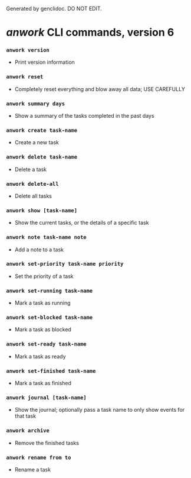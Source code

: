 Generated by genclidoc. DO NOT EDIT.

# _anwork_ CLI commands, version 6

### `anwork version`
* Print version information
### `anwork reset`
* Completely reset everything and blow away all data; USE CAREFULLY
### `anwork summary days`
* Show a summary of the tasks completed in the past days
### `anwork create task-name`
* Create a new task
### `anwork delete task-name`
* Delete a task
### `anwork delete-all`
* Delete all tasks
### `anwork show [task-name]`
* Show the current tasks, or the details of a specific task
### `anwork note task-name note`
* Add a note to a task
### `anwork set-priority task-name priority`
* Set the priority of a task
### `anwork set-running task-name`
* Mark a task as running
### `anwork set-blocked task-name`
* Mark a task as blocked
### `anwork set-ready task-name`
* Mark a task as ready
### `anwork set-finished task-name`
* Mark a task as finished
### `anwork journal [task-name]`
* Show the journal; optionally pass a task name to only show events for that task
### `anwork archive`
* Remove the finished tasks
### `anwork rename from to`
* Rename a task
